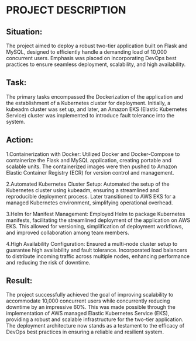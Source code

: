 # PROJECT DESCRIPTION 

## Situation:
The project aimed to deploy a robust two-tier application built on Flask and MySQL, designed to efficiently handle a demanding load of 10,000 concurrent users. Emphasis was placed on incorporating DevOps best practices to ensure seamless deployment, scalability, and high availability.

## Task:
The primary tasks encompassed the Dockerization of the application and the establishment of a Kubernetes cluster for deployment. Initially, a kubeadm cluster was set up, and later, an Amazon EKS (Elastic Kubernetes Service) cluster was implemented to introduce fault tolerance into the system.

## Action:

1.Containerization with Docker:
Utilized Docker and Docker-Compose to containerize the Flask and MySQL application, creating portable and scalable units. The containerized images were then pushed to Amazon Elastic Container Registry (ECR) for version control and management.

2.Automated Kubernetes Cluster Setup:
Automated the setup of the Kubernetes cluster using kubeadm, ensuring a streamlined and reproducible deployment process. Later transitioned to AWS EKS for a managed Kubernetes environment, simplifying operational overhead.

3.Helm for Manifest Management:
Employed Helm to package Kubernetes manifests, facilitating the streamlined deployment of the application on AWS EKS. This allowed for versioning, simplification of deployment workflows, and improved collaboration among team members.

4.High Availability Configuration:
Ensured a multi-node cluster setup to guarantee high availability and fault tolerance. Incorporated load balancers to distribute incoming traffic across multiple nodes, enhancing performance and reducing the risk of downtime.

## Result:
The project successfully achieved the goal of improving scalability to accommodate 10,000 concurrent users while concurrently reducing downtime by an impressive 60%. This was made possible through the implementation of AWS managed Elastic Kubernetes Service (EKS), providing a robust and scalable infrastructure for the two-tier application. The deployment architecture now stands as a testament to the efficacy of DevOps best practices in ensuring a reliable and resilient system.
